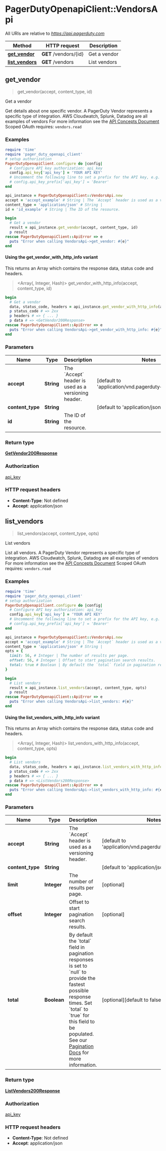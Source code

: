 # PagerDutyOpenapiClient::VendorsApi

All URIs are relative to *https://api.pagerduty.com*

| Method | HTTP request | Description |
| ------ | ------------ | ----------- |
| [**get_vendor**](VendorsApi.md#get_vendor) | **GET** /vendors/{id} | Get a vendor |
| [**list_vendors**](VendorsApi.md#list_vendors) | **GET** /vendors | List vendors |


## get_vendor

> <GetVendor200Response> get_vendor(accept, content_type, id)

Get a vendor

Get details about one specific vendor.  A PagerDuty Vendor represents a specific type of integration. AWS Cloudwatch, Splunk, Datadog are all examples of vendors  For more information see the [API Concepts Document](../../api-reference/ZG9jOjI3NDc5Nzc-api-concepts#vendors)  Scoped OAuth requires: `vendors.read` 

### Examples

```ruby
require 'time'
require 'pager_duty_openapi_client'
# setup authorization
PagerDutyOpenapiClient.configure do |config|
  # Configure API key authorization: api_key
  config.api_key['api_key'] = 'YOUR API KEY'
  # Uncomment the following line to set a prefix for the API key, e.g. 'Bearer' (defaults to nil)
  # config.api_key_prefix['api_key'] = 'Bearer'
end

api_instance = PagerDutyOpenapiClient::VendorsApi.new
accept = 'accept_example' # String | The `Accept` header is used as a versioning header.
content_type = 'application/json' # String | 
id = 'id_example' # String | The ID of the resource.

begin
  # Get a vendor
  result = api_instance.get_vendor(accept, content_type, id)
  p result
rescue PagerDutyOpenapiClient::ApiError => e
  puts "Error when calling VendorsApi->get_vendor: #{e}"
end
```

#### Using the get_vendor_with_http_info variant

This returns an Array which contains the response data, status code and headers.

> <Array(<GetVendor200Response>, Integer, Hash)> get_vendor_with_http_info(accept, content_type, id)

```ruby
begin
  # Get a vendor
  data, status_code, headers = api_instance.get_vendor_with_http_info(accept, content_type, id)
  p status_code # => 2xx
  p headers # => { ... }
  p data # => <GetVendor200Response>
rescue PagerDutyOpenapiClient::ApiError => e
  puts "Error when calling VendorsApi->get_vendor_with_http_info: #{e}"
end
```

### Parameters

| Name | Type | Description | Notes |
| ---- | ---- | ----------- | ----- |
| **accept** | **String** | The &#x60;Accept&#x60; header is used as a versioning header. | [default to &#39;application/vnd.pagerduty+json;version&#x3D;2&#39;] |
| **content_type** | **String** |  | [default to &#39;application/json&#39;] |
| **id** | **String** | The ID of the resource. |  |

### Return type

[**GetVendor200Response**](GetVendor200Response.md)

### Authorization

[api_key](../README.md#api_key)

### HTTP request headers

- **Content-Type**: Not defined
- **Accept**: application/json


## list_vendors

> <ListVendors200Response> list_vendors(accept, content_type, opts)

List vendors

List all vendors.  A PagerDuty Vendor represents a specific type of integration. AWS Cloudwatch, Splunk, Datadog are all examples of vendors  For more information see the [API Concepts Document](../../api-reference/ZG9jOjI3NDc5Nzc-api-concepts#vendors)  Scoped OAuth requires: `vendors.read` 

### Examples

```ruby
require 'time'
require 'pager_duty_openapi_client'
# setup authorization
PagerDutyOpenapiClient.configure do |config|
  # Configure API key authorization: api_key
  config.api_key['api_key'] = 'YOUR API KEY'
  # Uncomment the following line to set a prefix for the API key, e.g. 'Bearer' (defaults to nil)
  # config.api_key_prefix['api_key'] = 'Bearer'
end

api_instance = PagerDutyOpenapiClient::VendorsApi.new
accept = 'accept_example' # String | The `Accept` header is used as a versioning header.
content_type = 'application/json' # String | 
opts = {
  limit: 56, # Integer | The number of results per page.
  offset: 56, # Integer | Offset to start pagination search results.
  total: true # Boolean | By default the `total` field in pagination responses is set to `null` to provide the fastest possible response times. Set `total` to `true` for this field to be populated.  See our [Pagination Docs](https://developer.pagerduty.com/docs/rest-api-v2/pagination/) for more information. 
}

begin
  # List vendors
  result = api_instance.list_vendors(accept, content_type, opts)
  p result
rescue PagerDutyOpenapiClient::ApiError => e
  puts "Error when calling VendorsApi->list_vendors: #{e}"
end
```

#### Using the list_vendors_with_http_info variant

This returns an Array which contains the response data, status code and headers.

> <Array(<ListVendors200Response>, Integer, Hash)> list_vendors_with_http_info(accept, content_type, opts)

```ruby
begin
  # List vendors
  data, status_code, headers = api_instance.list_vendors_with_http_info(accept, content_type, opts)
  p status_code # => 2xx
  p headers # => { ... }
  p data # => <ListVendors200Response>
rescue PagerDutyOpenapiClient::ApiError => e
  puts "Error when calling VendorsApi->list_vendors_with_http_info: #{e}"
end
```

### Parameters

| Name | Type | Description | Notes |
| ---- | ---- | ----------- | ----- |
| **accept** | **String** | The &#x60;Accept&#x60; header is used as a versioning header. | [default to &#39;application/vnd.pagerduty+json;version&#x3D;2&#39;] |
| **content_type** | **String** |  | [default to &#39;application/json&#39;] |
| **limit** | **Integer** | The number of results per page. | [optional] |
| **offset** | **Integer** | Offset to start pagination search results. | [optional] |
| **total** | **Boolean** | By default the &#x60;total&#x60; field in pagination responses is set to &#x60;null&#x60; to provide the fastest possible response times. Set &#x60;total&#x60; to &#x60;true&#x60; for this field to be populated.  See our [Pagination Docs](https://developer.pagerduty.com/docs/rest-api-v2/pagination/) for more information.  | [optional][default to false] |

### Return type

[**ListVendors200Response**](ListVendors200Response.md)

### Authorization

[api_key](../README.md#api_key)

### HTTP request headers

- **Content-Type**: Not defined
- **Accept**: application/json

